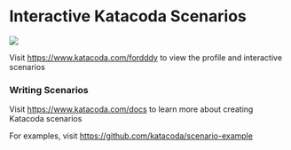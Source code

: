 # Interactive Katacoda Scenarios

[![](http://shields.katacoda.com/katacoda/fordddy/count.svg)](https://www.katacoda.com/fordddy "Get your profile on Katacoda.com")

Visit https://www.katacoda.com/fordddy to view the profile and interactive scenarios

### Writing Scenarios
Visit https://www.katacoda.com/docs to learn more about creating Katacoda scenarios

For examples, visit https://github.com/katacoda/scenario-example
